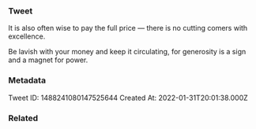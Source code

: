 ### Tweet
It is also often wise to pay the full price — there is no cutting comers with excellence.

Be lavish with your money and keep it circulating, for generosity is a sign and a magnet for power.

### Metadata
Tweet ID: 1488241080147525644
Created At: 2022-01-31T20:01:38.000Z

### Related

